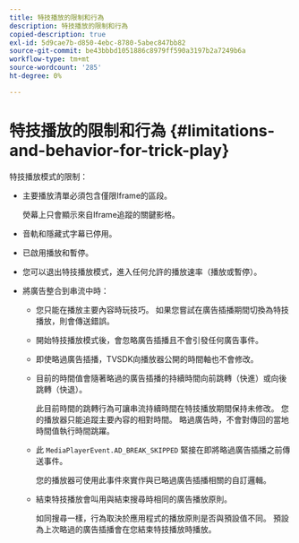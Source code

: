 ```yaml
---
title: 特技播放的限制和行為
description: 特技播放的限制和行為
copied-description: true
exl-id: 5d9cae7b-d850-4ebc-8780-5abec847bb82
source-git-commit: be43bbbd1051886c8979ff590a3197b2a7249b6a
workflow-type: tm+mt
source-wordcount: '285'
ht-degree: 0%

---
```


# 特技播放的限制和行為 {#limitations-and-behavior-for-trick-play}

<!--<a id="section_2BC43539C5C142E085D06A7E35C76726"></a>-->

特技播放模式的限制：

* 主要播放清單必須包含僅限Iframe的區段。

   熒幕上只會顯示來自Iframe追蹤的關鍵影格。
* 音軌和隱藏式字幕已停用。
* 已啟用播放和暫停。
* 您可以退出特技播放模式，進入任何允許的播放速率（播放或暫停）。
* 將廣告整合到串流中時：

   * 您只能在播放主要內容時玩技巧。 如果您嘗試在廣告插播期間切換為特技播放，則會傳送錯誤。
   * 開始特技播放模式後，會忽略廣告插播且不會引發任何廣告事件。
   * 即使略過廣告插播，TVSDK向播放器公開的時間軸也不會修改。
   * 目前的時間值會隨著略過的廣告插播的持續時間向前跳轉（快進）或向後跳轉（快退）。

      此目前時間的跳轉行為可讓串流持續時間在特技播放期間保持未修改。 您的播放器只能追蹤主要內容的相對時間。 略過廣告時，不會對傳回的當地時間值執行時間跳躍。
   * 此 `MediaPlayerEvent.AD_BREAK_SKIPPED` 緊接在即將略過廣告插播之前傳送事件。

      您的播放器可使用此事件來實作與已略過廣告插播相關的自訂邏輯。

   * 結束特技播放會叫用與結束搜尋時相同的廣告播放原則。

      如同搜尋一樣，行為取決於應用程式的播放原則是否與預設值不同。 預設為上次略過的廣告插播會在您結束特技播放時播放。
